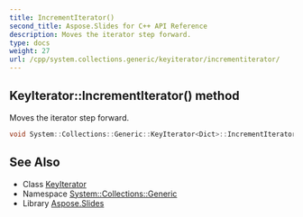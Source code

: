 ```yaml
---
title: IncrementIterator()
second_title: Aspose.Slides for C++ API Reference
description: Moves the iterator step forward.
type: docs
weight: 27
url: /cpp/system.collections.generic/keyiterator/incrementiterator/
---
```

## KeyIterator::IncrementIterator() method


Moves the iterator step forward.

```cpp
void System::Collections::Generic::KeyIterator<Dict>::IncrementIterator() override
```

## See Also

* Class [KeyIterator](./)
* Namespace [System::Collections::Generic](../)
* Library [Aspose.Slides](../../)